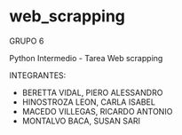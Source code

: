 # web_scrapping
GRUPO 6

Python Intermedio - Tarea Web scrapping 

INTEGRANTES:

- BERETTA VIDAL, PIERO ALESSANDRO
- HINOSTROZA LEON, CARLA ISABEL
- MACEDO VILLEGAS, RICARDO ANTONIO
- MONTALVO BACA, SUSAN SARI
